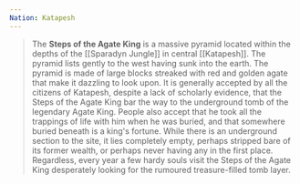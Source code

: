 ```yaml
---
Nation: Katapesh
---
```

> The **Steps of the Agate King** is a massive pyramid located within the depths of the [[Sparadyn Jungle]] in central [[Katapesh]]. The pyramid lists gently to the west having sunk into the earth. The pyramid is made of large blocks streaked with red and golden agate that make it dazzling to look upon.
> It is generally accepted by all the citizens of Katapesh, despite a lack of scholarly evidence, that the Steps of the Agate King bar the way to the underground tomb of the legendary Agate King. People also accept that he took all the trappings of life with him when he was buried, and that somewhere buried beneath is a king's fortune. 
> While there is an underground section to the site, it lies completely empty, perhaps stripped bare of its former wealth, or perhaps never having any in the first place. Regardless, every year a few hardy souls visit the Steps of the Agate King desperately looking for the rumoured treasure-filled tomb layer.